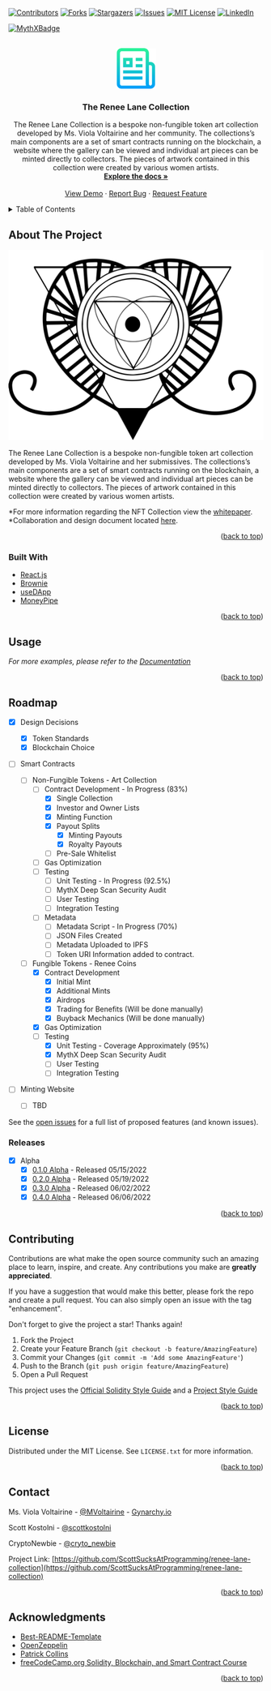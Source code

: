 <div  id="top"></div>
<!--
*** Thanks for checking out the Best-README-Template. If you have a suggestion
*** that would make this better, please fork the repo and create a pull request
*** or simply open an issue with the tag "enhancement".
*** Don't forget to give the project a star!
*** Thanks again! Now go create something AMAZING! :D
-->

<!-- PROJECT SHIELDS -->
<!--
*** I'm using markdown "reference style" links for readability.
*** Reference links are enclosed in brackets [ ] instead of parentheses ( ).
*** See the bottom of this document for the declaration of the reference variables
*** for contributors-url, forks-url, etc. This is an optional, concise syntax you may use.
*** https://www.markdownguide.org/basic-syntax/#reference-style-links
-->
<p align="center">

[![Contributors][contributors-shield]][contributors-url]
[![Forks][forks-shield]][forks-url] [![Stargazers][stars-shield]][stars-url]
[![Issues][issues-shield]][issues-url]
[![MIT License][license-shield]][license-url]
[![LinkedIn][linkedin-shield]][linkedin-url]

</p>
<p align="center">

[![MythXBadge](https://badgen.net/https/api.mythx.io/v1/projects/f4a48ee3-db16-414a-bc5b-e9c6e172473a/badge/data?cache=300&icon=https://raw.githubusercontent.com/ConsenSys/mythx-github-badge/main/logo_white.svg)](https://docs.mythx.io/dashboard/github-badges)

</p>

<!-- PROJECT LOGO -->
<br />
<div  align="center">
    <a  href="https://github.com/ScottSucksAtProgramming/renee-lane-collection">
    <img  src="/images/logo.png"  alt="Logo"  width="80"  height="80">
    </a>

<h3  align="center">The Renee Lane Collection</h3>

<p  align="center">
    The Renee Lane Collection is a bespoke non-fungible token art collection developed by Ms. Viola Voltairine and her community. The collections’s main components are a set of smart contracts running on the blockchain, a website where the gallery can be viewed and individual art pieces can be minted directly to collectors. The pieces of artwork contained in this collection were created by various women artists.
    <br />
    <a  href="https://github.com/ScottSucksAtProgramming/renee-lane-collection/tree/main/documentation"><strong>Explore the docs »</strong></a>
    <br />
    <br />
    <a  href="https://github.com/ScottSucksAtProgramming/renee-lane-collection">View Demo</a>
    ·
    <a  href="https://github.com/ScottSucksAtProgramming/renee-lane-collection/issues">Report Bug</a>
    ·
    <a  href="https://github.com/ScottSucksAtProgramming/renee-lane-collection/issues">Request Feature</a>
</p>

</div>

<!-- TABLE OF CONTENTS -->
<details>
    <summary>Table of Contents</summary>
    <ol>
        <li>
            <a  href="#about-the-project">About The Project</a>
            <ul>
                <li><a  href="#built-with">Built With</a></li>
            </ul>
        </li>
        <li>
            <a  href="#getting-started">Getting Started</a>
            <ul>
                <li><a  href="#prerequisites">Prerequisites</a></li>
                <li><a  href="#installation">Installation</a></li>
            </ul>
        </li>
        <li><a  href="#usage">Usage</a></li>
        <li><a  href="#roadmap">Roadmap</a></li>
        <li><a  href="#contributing">Contributing</a></li>
        <li><a  href="#license">License</a></li>
        <li><a  href="#contact">Contact</a></li>
        <li><a  href="#acknowledgments">Acknowledgments</a></li>
    </ol>
</details>

<!-- ABOUT THE PROJECT -->

## About The Project

[![Cathexis House Screen Shot][product-screenshot]](https://gynarchy.io)

The Renee Lane Collection is a bespoke non-fungible token art collection
developed by Ms. Viola Voltairine and her submissives. The collections’s main
components are a set of smart contracts running on the blockchain, a website
where the gallery can be viewed and individual art pieces can be minted
directly to collectors. The pieces of artwork contained in this collection were
created by various women artists.

*For more information regarding the NFT Collection view the
[whitepaper](https://assets.website-files.com/621167ee0b0a4ac70dfcf374/6223c38bdea9db9bbb79398f_ReneeLaneNFTCollection.pdf).
*Collaboration and design document located [here](https://bit.ly/rl_collab).

<p  align="right">(<a  href="#top">back to top</a>)</p>

### Built With

-   [React.js](https://reactjs.org/)
-   [Brownie](https://eth-brownie.readthedocs.io/)
-   [useDApp](https://usedapp.io/)
-   [MoneyPipe](https://moneypipe.xyz)

<p  align="right">(<a  href="#top">back to top</a>)</p>

<!-- GETTING STARTED -->
<!-- Temporarily Removed
## Getting Started

This is an example of how you may give instructions on setting up your project locally.

To get a local copy up and running follow these simple example steps.

### Prerequisites

This is an example of how to list things you need to use the software and how to install them.

* npm
    ```sh
npm install npm@latest -g
    ```
-->

<!-- Temporarily Removed

### Installation

_Below is an example of how you can instruct your audience on installing and setting up your app. This template doesn't rely on any external dependencies or services._

1. Get a free API Key at [https://example.com](https://example.com)
2. Clone the repo
   ```sh
   git clone https://github.com/your_username_/Project-Name.git
   ```
3. Install NPM packages
   ```sh
   npm install
   ```
4. Enter your API in `config.js`
   ```js
   const API_KEY = 'ENTER YOUR API';
   ```

<p align="right">(<a href="#top">back to top</a>)</p>
-->

<!-- USAGE EXAMPLES -->

## Usage

_For more examples, please refer to the
[Documentation](https://bit.ly/rl_collab)_

<p align="right">(<a href="#top">back to top</a>)</p>

<!-- ROADMAP -->

## Roadmap

-   [x] Design Decisions

    -   [x] Token Standards
    -   [x] Blockchain Choice

-   [ ] Smart Contracts

    -   [ ] Non-Fungible Tokens - Art Collection
        -   [ ] Contract Development - In Progress (83%)
            -   [x] Single Collection
            -   [x] Investor and Owner Lists
            -   [x] Minting Function
            -   [x] Payout Splits
                -   [x] Minting Payouts
                -   [x] Royalty Payouts
            -   [ ] Pre-Sale Whitelist
        -   [ ] Gas Optimization
        -   [ ] Testing
            -   [ ] Unit Testing - In Progress (92.5%)
            -   [ ] MythX Deep Scan Security Audit
            -   [ ] User Testing
            -   [ ] Integration Testing
        -   [ ] Metadata
            -   [ ] Metadata Script - In Progress (70%)
            -   [ ] JSON Files Created
            -   [ ] Metadata Uploaded to IPFS
            -   [ ] Token URI Information added to contract.
    -   [ ] Fungible Tokens - Renee Coins
        -   [x] Contract Development
            -   [x] Initial Mint
            -   [x] Additional Mints
            -   [x] Airdrops
            -   [x] Trading for Benefits (Will be done manually)
            -   [x] Buyback Mechanics (Will be done manually)
        -   [x] Gas Optimization
        -   [ ] Testing
            -   [x] Unit Testing - Coverage Approximately (95%)
            -   [x] MythX Deep Scan Security Audit
            -   [ ] User Testing
            -   [ ] Integration Testing

-   [ ] Minting Website
    -   [ ] TBD

See the
[open issues](https://github.com/ScottSucksAtProgramming/renee-lane-collection/issues)
for a full list of proposed features (and known issues).

### Releases

-   [x] Alpha
    -   [x] [0.1.0 Alpha](https://github.com/ScottSucksAtProgramming/renee-lane-collection/releases/tag/v0.1.0-alpha) -
            Released 05/15/2022
    -   [x] [0.2.0 Alpha](https://github.com/ScottSucksAtProgramming/renee-lane-collection/releases/tag/v0.2.0-alpha) -
            Released 05/19/2022
    -   [x] [0.3.0 Alpha](https://github.com/ScottSucksAtProgramming/renee-lane-collection/releases/tag/v0.3.0-alpha) -
            Released 06/02/2022
    -   [x] [0.4.0 Alpha](https://github.com/ScottSucksAtProgramming/renee-lane-collection/releases/tag/v0.4.0-alpha) -
            Released 06/06/2022

<p  align="right">(<a  href="#top">back to top</a>)</p>

<!-- CONTRIBUTING -->

## Contributing

Contributions are what make the open source community such an amazing place to
learn, inspire, and create. Any contributions you make are **greatly
appreciated**.

If you have a suggestion that would make this better, please fork the repo and
create a pull request. You can also simply open an issue with the tag
"enhancement".

Don't forget to give the project a star! Thanks again!

1. Fork the Project
2. Create your Feature Branch (`git checkout -b feature/AmazingFeature`)
3. Commit your Changes (`git commit -m 'Add some AmazingFeature'`)
4. Push to the Branch (`git push origin feature/AmazingFeature`)
5. Open a Pull Request

This project uses the
[Official Solidity Style Guide](https://docs.soliditylang.org/en/v0.8.14/style-guide.html)
and a
[Project Style Guide](https://github.com/ScottSucksAtProgramming/renee-lane-collection/blob/main/documentation/StyleGuide.md)

<p  align="right">(<a  href="#top">back to top</a>)</p>

<!-- LICENSE -->

## License

Distributed under the MIT License. See `LICENSE.txt` for more information.

<p  align="right">(<a  href="#top">back to top</a>)</p>

<!-- CONTACT -->

## Contact

Ms. Viola Voltairine - [@MVoltairine](https://twitter.com/@MVoltairine) -
[Gynarchy.io](https://www.gynarchy.io/)

Scott Kostolni - [@scottkostolni](https://twitter.com/@scottkostolni)

CryptoNewbie - [@cryto_newbie](https://twitter.com/cryto_newbie)

Project Link:
[https://github.com/ScottSucksAtProgramming/renee-lane-collection](https://github.com/ScottSucksAtProgramming/renee-lane-collection)

<p  align="right">(<a  href="#top">back to top</a>)</p>

<!-- ACKNOWLEDGMENTS -->

## Acknowledgments

-   [Best-README-Template](https://github.com/othneildrew/Best-README-Template)
-   [OpenZeppelin](https://openzeppelin.com/)
-   [Patrick Collins](https://github.com/PatrickAlphaC)
-   [freeCodeCamp.org Solidity, Blockchain, and Smart Contract Course](https://www.youtube.com/watch?v=M576WGiDBdQ)

<p  align="right">(<a  href="#top">back to top</a>)</p>

<!-- MARKDOWN LINKS & IMAGES -->

<!-- https://www.markdownguide.org/basic-syntax/#reference-style-links -->

[contributors-shield]:
    https://img.shields.io/github/contributors/ScottSucksAtProgramming/renee-lane-collection.svg?style=for-the-badge
[contributors-url]:
    https://github.com/ScottSucksAtProgramming/renee-lane-collection/graphs/contributors
[forks-shield]:
    https://img.shields.io/github/forks/ScottSucksAtProgramming/renee-lane-collection.svg?style=for-the-badge
[forks-url]:
    https://github.com/ScottSucksAtProgramming/renee-lane-collection/network/members
[stars-shield]:
    https://img.shields.io/github/stars/ScottSucksAtProgramming/renee-lane-collection.svg?style=for-the-badge
[stars-url]:
    https://github.com/ScottSucksAtProgramming/renee-lane-collection/stargazers
[issues-shield]:
    https://img.shields.io/github/issues/ScottSucksAtProgramming/renee-lane-collection.svg?style=for-the-badge
[issues-url]:
    https://github.com/ScottSucksAtProgramming/renee-lane-collection/issues
[license-shield]:
    https://img.shields.io/github/license/ScottSucksAtProgramming/renee-lane-collection.svg?style=for-the-badge
[license-url]:
    https://github.com/ScottSucksAtProgramming/renee-lane-collection/blob/master/LICENSE.txt
[linkedin-shield]:
    https://img.shields.io/badge/-LinkedIn-black.svg?style=for-the-badge&logo=linkedin&colorB=555
[linkedin-url]: https://linkedin.com/in/scottkostolni
[product-screenshot]: images/cathexis-house-logo.jpeg
